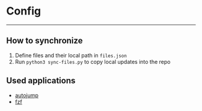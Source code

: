 # Config

---

## How to synchronize

1. Define files and their local path in `files.json`
2. Run `python3 sync-files.py` to copy local updates into the repo


## Used applications

- [autojump](https://github.com/wting/autojump)
- [fzf](https://github.com/junegunn/fzf)

